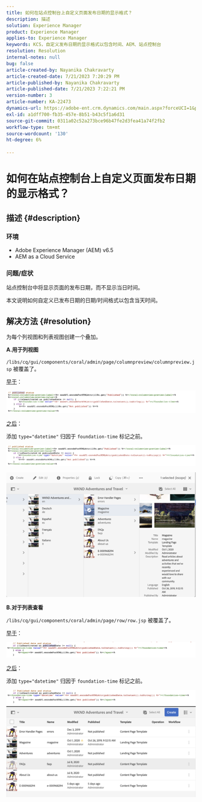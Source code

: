 ```yaml
---
title: 如何在站点控制台上自定义页面发布日期的显示格式？
description: 描述
solution: Experience Manager
product: Experience Manager
applies-to: Experience Manager
keywords: KCS，自定义发布日期的显示格式以包含时间、AEM、站点控制台
resolution: Resolution
internal-notes: null
bug: false
article-created-by: Nayanika Chakravarty
article-created-date: 7/21/2023 7:20:29 PM
article-published-by: Nayanika Chakravarty
article-published-date: 7/21/2023 7:22:21 PM
version-number: 3
article-number: KA-22473
dynamics-url: https://adobe-ent.crm.dynamics.com/main.aspx?forceUCI=1&pagetype=entityrecord&etn=knowledgearticle&id=7deee0a5-fb27-ee11-9966-6045bd006ce9
exl-id: a1dff700-fb35-457e-8b51-b43c5f1a6d31
source-git-commit: 0311a02c52a273bce96b47fe2d3fea41a74f2fb2
workflow-type: tm+mt
source-wordcount: '130'
ht-degree: 6%

---
```


# 如何在站点控制台上自定义页面发布日期的显示格式？

## 描述 {#description}


### 环境

- Adobe Experience Manager (AEM) v6.5
- AEM as a Cloud Service


### 问题/症状

站点控制台中将显示页面的发布日期，而不显示当日时间。

本文说明如何自定义已发布日期的日期/时间格式以包含当天时间。


## 解决方法 {#resolution}


为每个列视图和列表视图创建一个叠加。

<b>A.用于列视图</b>

`/libs/cq/gui/components/coral/admin/page/columnpreview/columnpreview.jsp` 被覆盖了。

<u>早于</u>：

![](assets/76d8eda9-2625-ee11-9cbe-6045bd006a22.png)

<u>之后</u>：

添加 `type="datetime"` 归因于 `foundation-time` 标记之前。

![](assets/bc3fccb7-2625-ee11-9cbe-6045bd006a22.png)

![](assets/4b4c42f9-2625-ee11-9cbe-6045bd006a22.png)

<b>B.对于列表查看</b>

`/libs/cq/gui/components/coral/admin/page/row/row.jsp` 被覆盖了。

<u>早于</u>：

![](assets/b4d354c8-2625-ee11-9cbe-6045bd006a22.png)

<u>之后</u>：

添加 `type="datetime"` 归因于 `foundation-time` 标记之前。

![](assets/82f75cd6-2625-ee11-9cbe-6045bd006a22.png)
![](assets/807c0517-2725-ee11-9cbe-6045bd006a22.png)
